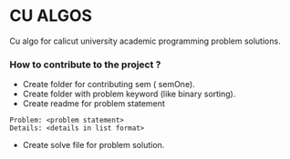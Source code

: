 # CU ALGOS

Cu algo for calicut university academic programming problem solutions.

### How to contribute to the project ?

- Create folder for contributing sem ( semOne).
- Create folder with problem keyword (like binary sorting).
- Create readme for problem statement

```
Problem: <problem statement>
Details: <details in list format>
```

- Create solve file for problem solution.
